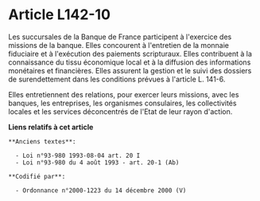 # Article L142-10

Les succursales de la Banque de France participent à l'exercice des missions de la banque. Elles concourent à l'entretien de
la monnaie fiduciaire et à l'exécution des paiements scripturaux. Elles contribuent à la connaissance du tissu économique
local et à la diffusion des informations monétaires et financières. Elles assurent la gestion et le suivi des dossiers de
surendettement dans les conditions prévues à l'article L. 141-6.

Elles entretiennent des relations, pour exercer leurs missions, avec les banques, les entreprises, les organismes
consulaires, les collectivités locales et les services déconcentrés de l'Etat de leur rayon d'action.

**Liens relatifs à cet article**

	**Anciens textes**:

	  - Loi n°93-980 1993-08-04 art. 20 I
	  - Loi n°93-980 du 4 août 1993 - art. 20-1 (Ab)

	**Codifié par**:

	  - Ordonnance n°2000-1223 du 14 décembre 2000 (V)
